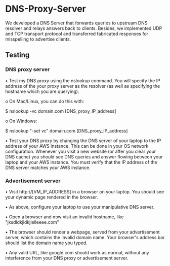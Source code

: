 # DNS-Proxy-Server
We developed a DNS Server that forwards queries to upstream DNS resolver and relays answers back to clients. Besides, we implemented UDP and TCP transport protocol and transferred fabricated responses for misspelling to advertise clients.

## Testing
### DNS proxy server
•	Test my DNS proxy using the nslookup command.  You will specify the IP address of the your proxy server as the resolver (as well as specifying the hostname which you are querying).

o	On Mac/Linux, you can do this with:

$ nslookup -vc domain.com [DNS_proxy_IP_address]

o	On Windows:

$ nslookup "-set vc" domain.com [DNS_proxy_IP_address]


•	Test your DNS proxy by changing the DNS server of your laptop to the IP address of your AWS instance.  This can be done in your OS network configuration.  Whenever you visit a new website (or after you clear your DNS cache) you should see DNS queries and answer flowing between your laptop and your AWS instance.  You must verify that the IP address of the DNS server matches your AWS instance.


### Advertisement server

•	Visit http://[VM_IP_ADDRESS] in a browser on your laptop.  You should see your dynamic page rendered in the browser.  

•	As above, configure your laptop to use your manipulative DNS server.

•	Open a browser and now visit an invalid hostname, like "jksdldkjldkjlelleeee.com"

•	The browser should render a webpage, served from your advertisement server, which contains the invalid domain name.  Your browser's address bar should list the domain name you typed.

•	Any valid URL, like google.com should work as normal, without any interference from your DNS proxy or advertisement server.
